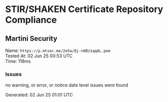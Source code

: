 # STIR/SHAKEN Certificate Repository Compliance

## Martini Security

Name: `https://p.mtsec.me/2e5a/Qj-n8Bz1qqAL.pem`\
Tested At: 02 Jun 25 00:53 UTC\
Time: 118ms

### Issues

no warning, or error, or notice date level issues were found

Generated: 02 Jun 25 01:01 UTC